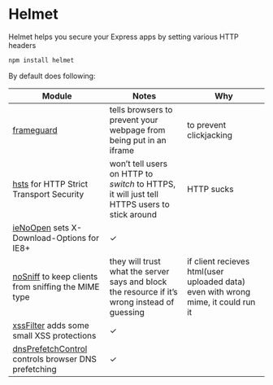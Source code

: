 # Helmet

Helmet helps you secure your Express apps by setting various HTTP headers

```bash
npm install helmet
```

By default does following:

| Module                                                       | Notes                                                        | Why                                                          |
| ------------------------------------------------------------ | ------------------------------------------------------------ | ------------------------------------------------------------ |
| [frameguard](https://helmetjs.github.io/docs/frameguard/)    | tells browsers to prevent your webpage from being put in an iframe | to prevent clickjacking                                      |
| [hsts](https://helmetjs.github.io/docs/hsts/) for HTTP Strict Transport Security | won’t tell users on HTTP to *switch* to HTTPS, it will just tell HTTPS users to stick around | HTTP sucks                                                   |
| [ieNoOpen](https://helmetjs.github.io/docs/ienoopen) sets X-Download-Options for IE8+ | ✓                                                            |                                                              |
| [noSniff](https://helmetjs.github.io/docs/dont-sniff-mimetype) to keep clients from sniffing the MIME type | they will trust what the server says and block the resource if it’s wrong instead of guessing | if client recieves html(user uploaded data) even with wrong mime, it could run it |
| [xssFilter](https://helmetjs.github.io/docs/xss-filter) adds some small XSS protections | ✓                                                            |                                                              |
| [dnsPrefetchControl](https://helmetjs.github.io/docs/dns-prefetch-control) controls browser DNS prefetching | ✓                                                            |                                                              |

